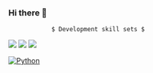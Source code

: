 ### Hi there 👋

<!--
**yunyj1998/yunyj1998** is a ✨ _special_ ✨ repository because its `README.md` (this file) appears on your GitHub profile.

Here are some ideas to get you started:

- 🔭 I’m currently working on ...
- 🌱 I’m currently learning ...
- 👯 I’m looking to collaborate on ...
- 🤔 I’m looking for help with ...
- 💬 Ask me about ...
- 📫 How to reach me: ...
- 😄 Pronouns: ...
- ⚡ Fun fact: ...
-->
                $ Development skill sets $
<img src="https://img.shields.io/badge/JSS-F7DF1E?style=flat-square&logo=JSS&logoColor=black"/>
<img src="https://img.shields.io/badge/Tailwind CSS-06B6D4?style=flat-square&logo=Tailwind CSS&logoColor=white"/>
<img src="https://img.shields.io/badge/MariaDB-003545?style=flat-square&logo=mariaDB&logoColor=white"/>                
                
[![Python](https://img.shields.io/badge/-Python-3776AB?style=flat-square&logo=python&logoColor=white)](https://github.com/<yunyj1998>)
